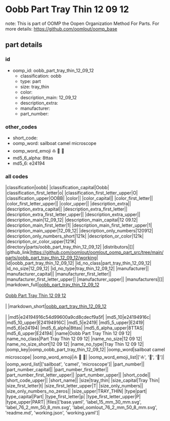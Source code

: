 # Oobb Part Tray Thin 12 09 12  

note: This is part of OOMP the Oopen Organization Method For Parts. For more details: https://github.com/oomlout/oomp_base

##  part details





### id
* oomp_id: oobb_part_tray_thin_12_09_12
  * classification: oobb
  * type: part
  * size: tray_thin
  * color: 
  * description_main: 12_09_12
  * description_extra: 
  * manufacturer: 
  * part_number: 

### other_codes
* short_code: 
* oomp_word: sailboat camel microscope
* oomp_word_emoji :sailboat: :camel: :microscope:
* md5_6_alpha: 8ttas
* md5_6: e24194

### all codes 
|classification|oobb|
|classification_capital|Oobb|
|classification_first_letter|o|
|classification_first_letter_upper|O|
|classification_upper|OOBB|
|color||
|color_capital||
|color_first_letter||
|color_first_letter_upper||
|color_upper||
|description_extra||
|description_extra_capital||
|description_extra_first_letter||
|description_extra_first_letter_upper||
|description_extra_upper||
|description_main|12_09_12|
|description_main_capital|12 09.12|
|description_main_first_letter|1|
|description_main_first_letter_upper|1|
|description_main_upper|12_09_12|
|description_only_numbers|120912|
|description_only_numbers_short|121k|
|description_or_color|121k|
|description_or_color_upper|121K|
|directory|parts/oobb_part_tray_thin_12_09_12|
|distributors|[]|
|github_link|https://github.com/oomlout/oomlout_oomp_part_src/tree/main/parts/oobb_part_tray_thin_12_09_12/working|
|id|oobb_part_tray_thin_12_09_12|
|id_no_class|part_tray_thin_12_09_12|
|id_no_size|12_09_12|
|id_no_type|tray_thin_12_09_12|
|manufacturer||
|manufacturer_capital||
|manufacturer_first_letter||
|manufacturer_first_letter_upper||
|manufacturer_upper||
|manufacturers|[]|
|markdown_full|[oobb_part_tray_thin_12_09_12](https://github.com/oomlout/oomlout_oomp_part_src/tree/main/parts/oobb_part_tray_thin_12_09_12/working)<br>[](https://github.com/oomlout/oomlout_oomp_part_src/tree/main/parts/oobb_part_tray_thin_12_09_12/working)<br>[Oobb Part Tray Thin 12 09 12](https://github.com/oomlout/oomlout_oomp_part_src/tree/main/parts/oobb_part_tray_thin_12_09_12/working)<br><br>|
|markdown_short|[oobb_part_tray_thin_12_09_12](https://github.com/oomlout/oomlout_oomp_part_src/tree/main/parts/oobb_part_tray_thin_12_09_12/working)<br><br>|
|md5|e24194916c54d99600a9cd8cdecf9a5f|
|md5_10|e24194916c|
|md5_10_upper|E24194916C|
|md5_5|e2419|
|md5_5_upper|E2419|
|md5_6|e24194|
|md5_6_alpha|8ttas|
|md5_6_alpha_upper|8TTAS|
|md5_6_upper|E24194|
|name|Oobb Part Tray Thin 12 09 12|
|name_no_class|Part Tray Thin 12 09 12|
|name_no_size|12 09 12|
|name_no_size_short|12 09 12|
|name_no_type|Tray Thin 12 09 12|
|oomp_key|oomp_oobb_part_tray_thin_12_09_12|
|oomp_word|sailboat camel microscope|
|oomp_word_emoji|:sailboat: :camel: :microscope:|
|oomp_word_emoji_list|[':sailboat:', ':camel:', ':microscope:']|
|oomp_word_list|['sailboat', 'camel', 'microscope']|
|part_number||
|part_number_capital||
|part_number_first_letter||
|part_number_first_letter_upper||
|part_number_upper||
|short_code||
|short_code_upper||
|short_name||
|size|tray_thin|
|size_capital|Tray Thin|
|size_first_letter|t|
|size_first_letter_upper|T|
|size_only_numbers||
|size_only_numbers_no_zeros||
|size_upper|TRAY_THIN|
|type|part|
|type_capital|Part|
|type_first_letter|p|
|type_first_letter_upper|P|
|type_upper|PART|
|files|['base.yaml', 'label_15_mm_30_mm.svg', 'label_76_2_mm_50_8_mm.svg', 'label_oomlout_76_2_mm_50_8_mm.svg', 'readme.md', 'working.json', 'working.yaml']|

